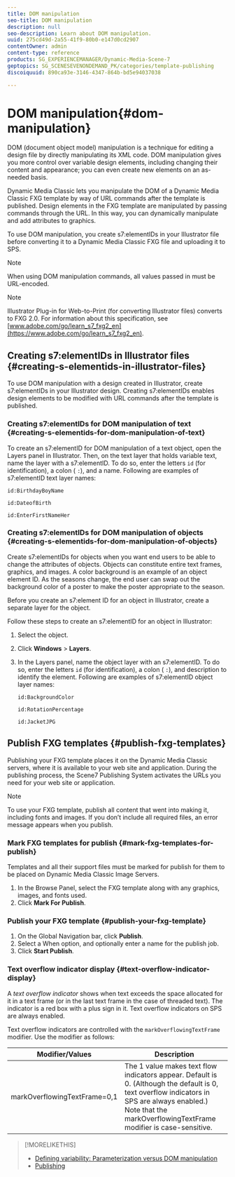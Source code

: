 ```yaml
---
title: DOM manipulation
seo-title: DOM manipulation
description: null
seo-description: Learn about DOM manipulation.
uuid: 275cd49d-2a55-41f9-80b0-e147d0cd2907
contentOwner: admin
content-type: reference
products: SG_EXPERIENCEMANAGER/Dynamic-Media-Scene-7
geptopics: SG_SCENESEVENONDEMAND_PK/categories/template-publishing
discoiquuid: 890ca93e-3146-4347-864b-bd5e94037038

---
```


# DOM manipulation{#dom-manipulation}

DOM (document object model) manipulation is a technique for editing a design file by directly manipulating its XML code. DOM manipulation gives you more control over variable design elements, including changing their content and appearance; you can even create new elements on an as-needed basis.

Dynamic Media Classic lets you manipulate the DOM of a Dynamic Media Classic FXG template by way of URL commands after the template is published. Design elements in the FXG template are manipulated by passing commands through the URL. In this way, you can dynamically manipulate and add attributes to graphics.

To use DOM manipulation, you create s7:elementIDs in your Illustrator file before converting it to a Dynamic Media Classic FXG file and uploading it to SPS.

>[!NOTE]
>
>When using DOM manipulation commands, all values passed in must be URL-encoded.

>[!NOTE]
>
>Illustrator Plug-in for Web-to-Print (for converting Illustrator files) converts to FXG 2.0. For information about this specification, see [www.adobe.com/go/learn_s7_fxg2_en](https://www.adobe.com/go/learn_s7_fxg2_en).

## Creating s7:elementIDs in Illustrator files {#creating-s-elementids-in-illustrator-files}

To use DOM manipulation with a design created in Illustrator, create s7:elementIDs in your Illustrator design. Creating s7:elementIDs enables design elements to be modified with URL commands after the template is published.

### Creating s7:elementIDs for DOM manipulation of text {#creating-s-elementids-for-dom-manipulation-of-text}

To create an s7:elementID for DOM manipulation of a text object, open the Layers panel in Illustrator. Then, on the text layer that holds variable text, name the layer with a s7:elementID. To do so, enter the letters `id` (for identification), a colon ( `:`), and a name. Following are examples of s7:elementID text layer names:

`id:BirthdayBoyName`

`id:DateofBirth`

`id:EnterFirstNameHer`

### Creating s7:elementIDs for DOM manipulation of objects {#creating-s-elementids-for-dom-manipulation-of-objects}

Create s7:elementIDs for objects when you want end users to be able to change the attributes of objects. Objects can constitute entire text frames, graphics, and images. A color background is an example of an object element ID. As the seasons change, the end user can swap out the background color of a poster to make the poster appropriate to the season.

Before you create an s7:element ID for an object in Illustrator, create a separate layer for the object.

Follow these steps to create an s7:elementID for an object in Illustrator:

1. Select the object.
1. Click **Windows** &gt; **Layers**.
1. In the Layers panel, name the object layer with an s7:elementID. To do so, enter the letters `id` (for identification), a colon ( `:`), and description to identify the element. Following are examples of s7:elementID object layer names:

   `id:BackgroundColor`

   `id:RotationPercentage`

   `id:JacketJPG`

## Publish FXG templates {#publish-fxg-templates}

Publishing your FXG template places it on the Dynamic Media Classic servers, where it is available to your web site and application. During the publishing process, the Scene7 Publishing System activates the URLs you need for your web site or application.

>[!NOTE]
>
>To use your FXG template, publish all content that went into making it, including fonts and images. If you don’t include all required files, an error message appears when you publish.

### Mark FXG templates for publish {#mark-fxg-templates-for-publish}

Templates and all their support files must be marked for publish for them to be placed on Dynamic Media Classic Image Servers.

1. In the Browse Panel, select the FXG template along with any graphics, images, and fonts used.
1. Click **Mark For Publish**.

### Publish your FXG template {#publish-your-fxg-template}

1. On the Global Navigation bar, click **Publish**.
1. Select a When option, and optionally enter a name for the publish job.
1. Click **Start Publish**.

### Text overflow indicator display {#text-overflow-indicator-display}

A *text overflow indicator* shows when text exceeds the space allocated for it in a text frame (or in the last text frame in the case of threaded text). The indicator is a red box with a plus sign in it. Text overflow indicators on SPS are always enabled.

Text overflow indicators are controlled with the `markOverflowingTextFrame` modifier. Use the modifier as follows:

|Modifier/Values|Description|
|--- |--- |
|markOverflowingTextFrame=0,1|The 1 value makes text flow indicators appear. Default is 0. (Although the default is 0, text overflow indicators in SPS are always enabled.) Note that the markOverflowingTextFrame modifier is case-sensitive.|

>[!MORELIKETHIS]
>
>* [Defining variability: Parameterization versus DOM manipulation](defining-variability-parameterization-versus-dom.md#defining_variability_parameterization_versus_dom_manipulation)
>* [Publishing](publishing-files.md#publishing_files)
